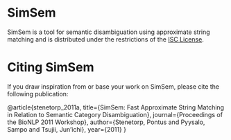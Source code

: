 # SimSem #

SimSem is a tool for semantic disambiguation using approximate string matching
and is distributed under the restrictions of the
[ISC License](http://www.opensource.org/licenses/isc-license.txt).

# Citing SimSem #

If you draw inspiration from or base your work on SimSem, please cite the
following publication:

@article{stenetorp_2011a,
    title={SimSem: Fast Approximate String Matching
        in Relation to Semantic Category Disambiguation},
    journal={Proceedings of the BioNLP 2011 Workshop},
    author={Stenetorp, Pontus and Pyysalo, Sampo and Tsujii, Jun’ichi},
    year={2011}
}
